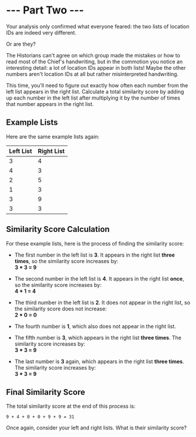 # --- Part Two ---

Your analysis only confirmed what everyone feared: the two lists of location IDs are indeed very different.

Or are they?

The Historians can't agree on which group made the mistakes or how to read most of the Chief's handwriting, but in the commotion you notice an interesting detail: a lot of location IDs appear in both lists! Maybe the other numbers aren't location IDs at all but rather misinterpreted handwriting.

This time, you'll need to figure out exactly how often each number from the left list appears in the right list. Calculate a total similarity score by adding up each number in the left list after multiplying it by the number of times that number appears in the right list.

## Example Lists

Here are the same example lists again:

| Left List | Right List |
|-----------|------------|
| 3         | 4          |
| 4         | 3          |
| 2         | 5          |
| 1         | 3          |
| 3         | 9          |
| 3         | 3          |

## Similarity Score Calculation

For these example lists, here is the process of finding the similarity score:

- The first number in the left list is **3**. It appears in the right list **three times**, so the similarity score increases by:  
  **3 * 3 = 9**
  
- The second number in the left list is **4**. It appears in the right list **once**, so the similarity score increases by:  
  **4 * 1 = 4**
  
- The third number in the left list is **2**. It does not appear in the right list, so the similarity score does not increase:  
  **2 * 0 = 0**
  
- The fourth number is **1**, which also does not appear in the right list.
  
- The fifth number is **3**, which appears in the right list **three times**. The similarity score increases by:  
  **3 * 3 = 9**
  
- The last number is **3** again, which appears in the right list **three times**. The similarity score increases by:  
  **3 * 3 = 9**

## Final Similarity Score

The total similarity score at the end of this process is:

```
9 + 4 + 0 + 0 + 9 + 9 = 31
```

Once again, consider your left and right lists. What is their similarity score?
```
